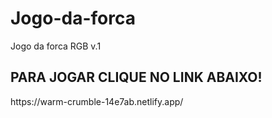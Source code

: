 # Jogo-da-forca
Jogo da forca RGB v.1

<h2>PARA JOGAR CLIQUE NO LINK ABAIXO!</h2>
https://warm-crumble-14e7ab.netlify.app/
